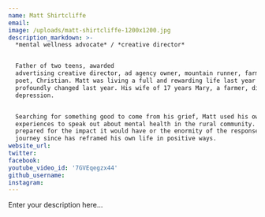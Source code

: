 ```yaml
---
name: Matt Shirtcliffe
email:
image: /uploads/matt-shirtcliffe-1200x1200.jpg
description_markdown: >-
  *mental wellness advocate* / *creative director*


  Father of two teens, awarded
  advertising creative director, ad agency owner, mountain runner, farm owner,
  poet, Christian. Matt was living a full and rewarding life last year when it
  profoundly changed last year. His wife of 17 years Mary, a farmer, died of
  depression.


  Searching for something good to come from his grief, Matt used his own
  experiences to speak out about mental health in the rural community. He wasn’t
  prepared for the impact it would have or the enormity of the response. The
  journey since has reframed his own life in positive ways.
website_url:
twitter:
facebook:
youtube_video_id: '7GVEqegzx44'
github_username:
instagram:
---
```


Enter your description here...
